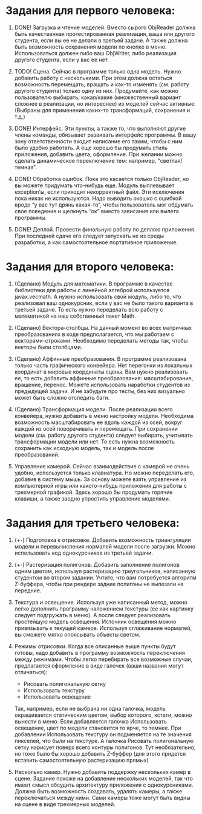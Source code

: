 # Задания для первого человека:


1. DONE! Загрузка и чтение моделей. Вместо сырого ObjReader должна быть качественная протестированная реализация, 
ваша или другого студента, если вы ее не делали в третьей задаче. А также должна быть возможность сохранения модели 
по кнопке в меню. Использоваться должен либо ваш ObjWriter, либо реализация другого студента, если у вас ее нет.

2. TODO! Сцена. Сейчас в программе только одна модель. Нужно добавить работу с несколькими. 
При этом должна остаться возможность перемещать, вращать и как-то изменять (см. работу другого студента) 
только одну из них. Продумайте, как можно пользователю выбирать, какая/какие (множественный вариант сложнее в 
реализации, но интереснее) из моделей сейчас активные. 
(Выбраны для применения каких-то трансформаций, сохранения и т.д.)

3. DONE! Интерфейс. Эти пункты, а также то, что выполняют другие члены команды, обязывает развивать интерфейс программы. 
В вашу зону ответственности входит написание его таким, чтобы с ним было удобно работать. 
А еще хорошо бы продумать стиль приложения, добавить цвета, оформление. 
При желании можно сделать динамическое переключение тем: например, "светлая/темная".

4. DONE! Обработка ошибок. Пока это касается только ObjReader, но вы можете придумать что-нибудь еще. 
Модуль выплевывает exception’ы, если приходит некорректный файл. Эти исключения пока никак не используются. 
Надо выводить окошко с ошибкой вроде “у вас тут дрянь какая-то”, 
чтобы пользователь мог обдумать свое поведение и щелкнуть “ок” вместо зависания или вылета программы.

5. DONE! Деплой. Провести финальную работу по деплою приложения. 
При последней сдаче его следует запускать не из среды разработки, а как самостоятельное портативное приложение.


# Задания для второго человека:

1. (Сделано) Модуль для математики. В программе в качестве библиотеки для работы с линейной алгеброй используется javax.vecmath. 
А нужно использовать свой модуль, либо то, что реализовал ваш однокурсник, 
если у вас не было такого варианта в третьей задаче. 
То есть нужно переделать всю работу с математикой на наш собственный пакет Math. 

2. (Сделано) Вектора-столбцы. На данный момент во всех матричных преобразованиях в коде предполагается, 
что мы работаем с векторами-строками. Необходимо переделать методы так, чтобы векторы были столбцами.

3. (Сделано) Аффинные преобразования. В программе реализована только часть графического конвейера. 
Нет перегонки из локальных координат в мировые координаты сцены. Вам нужно реализовать ее, 
то есть добавить аффинные преобразования: масштабирование, вращение, перенос. 
Можете использовать наработки студентов из предыдущей задачи. И не забудьте про тесты, 
без них визуально может быть сложно отследить баги.

4. (Сделано) Трансформация модели. После реализации всего конвейера, нужно добавить в меню настройку модели. 
Необходима возможность масштабировать ее вдоль каждой из осей, вокруг каждой из осей поворачивать и перемещать. 
При сохранении модели (см. работу другого студента) следует выбирать, учитывать трансформации модели или нет. 
То есть нужна возможность сохранить как исходную модель, так и модель после преобразований. 

5. Управление камерой. Сейчас взаимодействие с камерой не очень удобно, используется только клавиатура. 
Но можно переделать его, добавив в систему мышь. 
За основу можете взять управление из компьютерной игры или какого-нибудь приложения для работы с трехмерной графикой. 
Здесь хорошо бы продумать горячие клавиши, а также заодно упростить управление моделями.


# Задания для третьего человека:

1. (+-) Подготовка к отрисовке. Добавить возможность триангуляции модели и перевычисления нормалей модели после загрузки. 
Можно использовать код однокурсников из третьей задачи. 

2. (+-) Растеризация полигонов. Добавить заполнение полигонов одним цветом, используя растеризацию треугольников, 
написанную студентом во втором задании. Учтите, что вам потребуется алгоритм Z-буффера, 
чтобы при рендере задние полигоны не вылезали на передние.

3. Текстура и освещение. Используя уже написанный метод, 
можно легко дополнить программу наложением текстуры (ее как картинку следует подгружать в меню). 
А после следует реализовать простейшую модель освещения. Источник освещения можно привязывать к текущей камере. 
Используя сглаживание нормалей, вы сможете мягко опоясывать объекты светом. 

4. Режимы отрисовки. Когда все описанные выше пункты будут готовы, 
надо добавить в программу возможность переключения между режимами. Чтобы легко перебирать все возможные случаи, 
предлагается оформление в виде галочек (ваши названия могут отличаться):
   * Рисовать полигональную сетку
   * Использовать текстуру
   * Использовать освещение 
   
    Так, например, если не выбрана ни одна галочка, модель окрашивается статическим цветом, 
    выбор которого, кстати, можно вынести в меню. Если добавляется галочка Использовать освещение, 
    цвет по модели становится то ярче, то темнее. При добавлении Использовать текстуру он подменяется на те значения пикселей, 
    что были на текстуре. А галочка Рисовать полигональную сетку нарисует поверх всего контуры полигонов. 
    Тут необязательно, но тоже было бы хорошо добавить Z-буффер (для этого придется вставить самостоятельную растеризацию прямых)

5. Несколько камер. Нужно добавить поддержку нескольких камер в сцене. Задание похоже на добавление нескольких моделей, 
так что имеет смысл обсудить архитектуру приложения с однокурсниками. Должна быть возможность создавать, 
удалять камеры, а также переключаться между ними. Сами камеры тоже могут быть видны на сцене в виде трехмерных моделей.